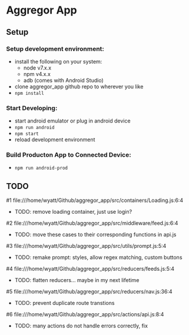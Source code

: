 # Aggregor App
## Setup
### Setup development environment:
- install the following on your system:
  - node v7.x.x
  - npm v4.x.x
  - adb (comes with Android Studio)
- clone aggregor_app github repo to wherever you like
- ```npm install```
### Start Developing:
- start android emulator or plug in android device
- ```npm run android```
- ```npm start```
- reload development environment
### Build Producton App to Connected Device:
- ```npm run android-prod```
## TODO
#1 file:///home/wyatt/Github/aggregor_app/src/containers/Loading.js:6:4
- TODO: remove loading container, just use login?

#2	file:///home/wyatt/Github/aggregor_app/src/middleware/feed.js:6:4
- TODO: move these cases to their corresponding functions in api.js

#3	file:///home/wyatt/Github/aggregor_app/src/utils/prompt.js:5:4
- TODO: remake prompt: styles, allow regex matching, custom buttons

#4	file:///home/wyatt/Github/aggregor_app/src/reducers/feeds.js:5:4
- TODO: flatten reducers... maybe in my next lifetime

#5	file:///home/wyatt/Github/aggregor_app/src/reducers/nav.js:36:4
- TODO: prevent duplicate route transtions

#6	file:///home/wyatt/Github/aggregor_app/src/actions/api.js:8:4
- TODO: many actions do not handle errors correctly, fix


